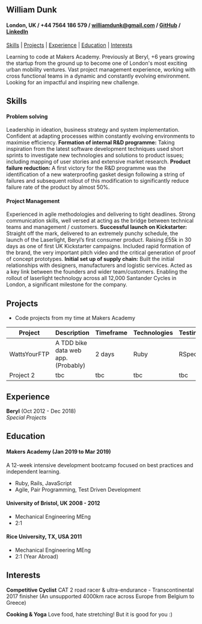 ## William Dunk

#### London, UK / +44 7564 186 579 / williamdunk@gmail.com / [GitHub](https://github.com/wpdunk) / [LinkedIn](https://www.linkedin.com/in/wpdunk/)

[Skills](#skills) | [Projects](#projects) | [Experience](#experience) | [Education](#education) | [Interests](#interests)

Learning to code at Makers Academy. Previously at Beryl, +6 years growing the startup from the ground up to become one of London's most exciting urban mobility ventures. Vast project management experience, working with cross functional teams in a dynamic and constantly evolving environment. Looking for an impactful and inspiring new challenge.

## Skills

#### Problem solving

Leadership in ideation, business strategy and system implementation. Confident at adapting processes within constantly evolving environments to maximise efficiency.
**Formation of internal R&D programme:** Taking inspiration from the latest software development techniques used short sprints to investigate new technologies and solutions to product issues; including mapping of user stories and extensive market research.
**Product failure reduction:** A first victory for the R&D programme was the identification of a new waterproofing gasket design following a string of failures and subsequent rollout of this modification to significantly reduce failure rate of the product by almost 50%.

#### Project Management

Experienced in agile methodologies and delivering to tight deadlines. Strong communication skills, well versed at acting as the bridge between technical teams and management / customers.
**Successful launch on Kickstarter:** Straight off the mark, delivered to an extremely punchy schedule, the launch of the Laserlight, Beryl’s first consumer product. Raising £55k in 30 days as one of first UK Kickstarter campaigns. Included rapid formation of the brand, the very important pitch video and the critical generation of proof of concept prototypes.
**Initial set up of supply chain:** Built the initial relationships with designers, manufacturers and logistic services. Acted as a key link between the founders and wider team/customers. Enabling the rollout of laserlight technology across all 12,000 Santander Cycles in London, a significant milestone for the company.

## Projects

- Code projects from my time at Makers Academy

| Project | Description | Timeframe | Technologies | Testing |
| --- | --- | --- | --- | --- |
| WattsYourFTP | A TDD bike data web app. (Probably) | 2 days | Ruby | RSpec |
| Project 2 | tbc | tbc | tbc | tbc |

## Experience

**Beryl** (Oct 2012 - Dec 2018)    
*Special Projects*

## Education

#### Makers Academy (Jan 2019 to Mar 2019)

A 12-week intensive development bootcamp focused on best practices and independent learning.
- Ruby, Rails, JavaScript
- Agile, Pair Programming, Test Driven Development


#### University of Bristol, UK 2008 - 2012

- Mechanical Engineering MEng
- 2:1

#### Rice University, TX, USA 2011

- Mechanical Engineering MEng
- 2:1 (Year Abroad)


## Interests

**Competitive Cyclist**
CAT 2 road racer & ultra-endurance - Transcontinental 2017 finisher
(An unsupported 4000km race across Europe from Belgium to Greece)

**Cooking & Yoga**
Love food, hate stretching! But it is good for you :)
